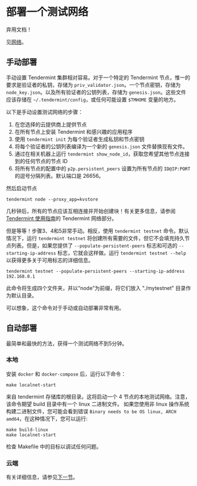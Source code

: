 # 部署一个测试网络

弃用文档！

见[网络](../networks)。

## 手动部署

手动设置 Tendermint 集群相对容易。对于一个特定的 Tendermint 节点，惟一的要求是验证者的私钥，存储为 `priv_validator.json`。一个节点密钥，存储为 `node_key.json`。以及所有验证者的公钥列表，存储为 `genesis.json`。这些文件应该存储在 `~/.tendermint/config`，或任何可能设置 `$TMHOME` 变量的地方。

以下是手动设置测试网络的步骤：

1.  在您选择的云提供商上提供节点
2.  在所有节点上安装 Tendermint 和感兴趣的应用程序
3.  使用 `tendermint init` 为每个验证者生成私钥和节点密钥
4.  将每个验证者的公钥列表编译为一个新的 `genesis.json` 文件替换现有文件。
5.  通过在相关机器上运行 `tendermint show_node_id`，获取您希望其他节点连接到的任何节点的节点 ID
6.  将所有节点的配置中的 `p2p.persistent_peers` 设置为所有节点的 `ID@IP:PORT` 的逗号分隔列表。默认端口是 26656。

然后启动节点

```
tendermint node --proxy_app=kvstore
```

几秒钟后，所有的节点应该互相连接并开始创建块！有关更多信息，请参阅[Tendermint 使用指南](../tendermint-core/using-tendermint.md)的 Tendermint 网络部分。

但是等等！步骤3、4和5非常手动。相反，使用 `tendermint testnet` 命令。默认情况下，运行 `tendermint testnet` 将创建所有需要的文件，但它不会填充持久节点列表。但是，如果您提供了 `--populate-persistent-peers` 标志和可选的 `--starting-ip-address` 标志，它就会这样做。运行 `tendermint testnet --help` 以获得更多关于可用标志的详细信息。

```
tendermint testnet --populate-persistent-peers --starting-ip-address 192.168.0.1
```

此命令将生成四个文件夹，并以“node”为前缀，将它们放入 "./mytestnet" 目录作为默认目录。

可以想象，这个命令对于手动或自动部署非常有用。

## 自动部署

最简单和最快的方法，获得一个测试网络不到5分钟。

### 本地

安装 `docker` 和 `docker-compose` 后，运行以下命令：

```
make localnet-start
```

来自 tendermint 存储库的根目录。这将启动一个 4 节点的本地测试网络。注意，该命令期望 build 目录中有一个 linux 二进制文件。
如果您使用非 linux 操作系统构建二进制文件，您可能会看到错误 `Binary needs to be OS linux, ARCH amd64`，在这种情况下，您可以运行:

```
make build-linux
make localnet-start
```

检查 Makefile 中的目标以调试任何问题。

### 云端

有关详细信息，请参见[下一节](./terraform-and-ansible.md)。
